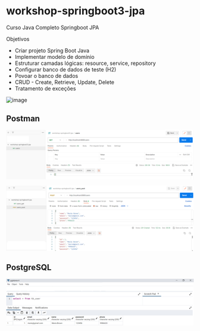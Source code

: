 # workshop-springboot3-jpa
Curso Java Completo Springboot JPA

Objetivos 
* Criar projeto Spring Boot Java 
* Implementar modelo de domínio 
* Estruturar camadas lógicas: resource, service, repository 
* Configurar banco de dados de teste (H2) 
* Povoar o banco de dados 
* CRUD - Create, Retrieve, Update, Delete 
* Tratamento de exceções 

![image](https://github.com/FernandaZaccaroRigolin/workshop-springboot3-jpa/assets/107860397/7c963f16-242f-4013-b2bc-8f7333b239af)

## Postman 

![Login1](src/images/Imagem1.png)

![Login1](src/images/Imagem2.png)

## PostgreSQL 

![Login1](src/images/Imagem3.png)




